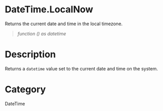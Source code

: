 # DateTime.LocalNow
Returns the current date and time in the local timezone.
> _function () as datetime_

# Description 
Returns a <code>datetime</code> value set to the current date and time on the system.
# Category 
DateTime
